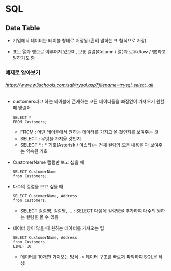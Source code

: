 # SQL



## Data Table

* 기업에서 데이터는 테이블 형태로 저장됨 (흔히 말하는 표 형식으로 저장)

* 표는 열과 행으로 이루어져 있으며, 보통 컬럼(Column / 열)과 로우(Row / 행)라고 말하기도 함

  

### 예제로 알아보기

###### https://www.w3schools.com/sql/trysql.asp?filename=trysql_select_all

* customers라고 하는 테이블에 존재하는 코든 데이터들을 빠짐없이 가져오기 원할때 명령어

  ```
  SELECT *
  FROM Customers;
  ```

  * FROM : 어떤 테이블에서 원하는 데이터를 가지고 올 것인지를 보여주는 것
  * SELECT : 무엇을 가져올 것인지
  * SELECT * :  * 기호(Asterisk / 아스타)는 전체 컬럼의 모든 내용을 다 보여주는 약속된 기호

* CustomerName 컬럼만 보고 싶을 때

  ```
  SELECT CustomerName
  from Customers;
  ```

* 다수의 컬럼을 보고 싶을 때

  ```
  SELECT CustomerName, Address
  from Customers;
  ```

  * SELECT 컬럼명, 컬럼명, ... : SELECT 다음에 컬럼명을 추가하여 다수의 원하는 컬럼을 볼 수 있음

* 데이터 양이 많을 때 원하는 데이터를 가져오는 팁

  ```
  SELECT CustomerName, Address
  from Customers
  LIMIT 10
  ```

  * 데이터를 10개만 가져오는 방식 -> 데이터 구조를 빠르게 파악하여 SQL문 작성

  